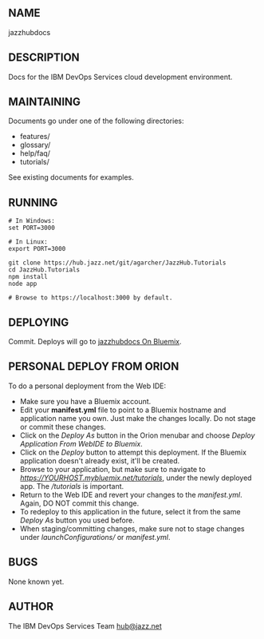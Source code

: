 NAME
----

jazzhubdocs


DESCRIPTION
-----------

Docs for the IBM DevOps Services cloud development environment.


MAINTAINING
-----------

Documents go under one of the following directories:

- features/
- glossary/
- help/faq/
- tutorials/

See existing documents for examples.


RUNNING
-------

	# In Windows:
	set PORT=3000
	
	# In Linux:
	export PORT=3000
	
	git clone https://hub.jazz.net/git/agarcher/JazzHub.Tutorials
	cd JazzHub.Tutorials
	npm install
	node app

	# Browse to https://localhost:3000 by default.

DEPLOYING
---------

Commit.  Deploys will go to [jazzhubdocs On Bluemix](http://jazzhubdocs.mybluemix.net/tutorials).


PERSONAL DEPLOY FROM ORION
--------------------------

To do a personal deployment from the Web IDE:

- Make sure you have a Bluemix account.
- Edit your **manifest.yml** file to point to a Bluemix hostname and application name you own.  Just make the changes locally.  Do not stage or commit these changes.
- Click on the *Deploy As* button in the Orion menubar and choose *Deploy Application From WebIDE to Bluemix*.
- Click on the *Deploy* button to attempt this deployment.  If the Bluemix application doesn't already exist, it'll be created.
- Browse to your application, but make sure to navigate to *https://YOURHOST.mybluemix.net/tutorials*, under the newly deployed app.  The */tutorials* is important.
- Return to the Web IDE and revert your changes to the *manifest.yml*.  Again, DO NOT commit this change.
- To redeploy to this application in the future, select it from the same *Deploy As* button you used before.
- When staging/committing changes, make sure not to stage changes under *launchConfigurations/* or *manifest.yml*.

BUGS
----

None known yet.


AUTHOR
------

The IBM DevOps Services Team <hub@jazz.net>




